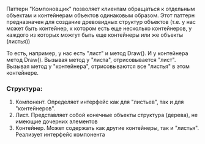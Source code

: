 Паттерн "Компоновщик" позволяет клиентам обращаться к отдельным объектам и контейнерам объектов одинаковым образом.
Этот паттерн предназначен для создание древовидных структур объектов (т.е. у нас может быть контейнер, к котором есть еще несколько контейнеров,
у каждого из которых можгут быть еще контейнеры или же объекты (листья))

То есть, например, у нас есть "лист" и метод Draw(). И у контейнера метод Draw(). Вызывая метод у "листа", отрисовывается "лист".
Вызывая метод у "контейнера", отрисовываются все "листья" в этом контейнере.

### Структура:
1. Компонент. Определяет интерфейс как для "листьев", так и для "контейнеров".
2. Лист. Представляет собой конечные объекты структура (дерева), не имеющие дочерних элементов
3. Контейнер. Может содержать как другие контейнеры, так и "листья". Реализует интерфейс компонента